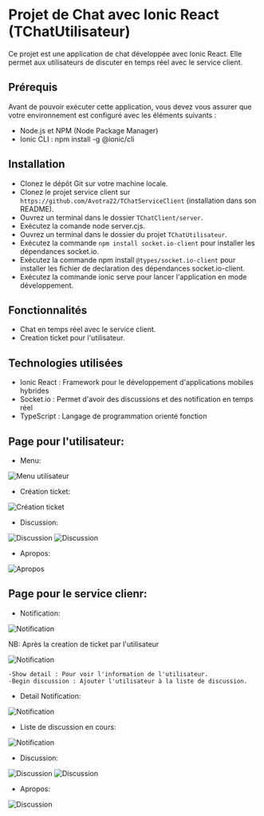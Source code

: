 # Projet de Chat avec Ionic React (TChatUtilisateur)

Ce projet est une application de chat développée avec Ionic React. Elle permet aux utilisateurs de discuter en temps réel avec le service client.

## Prérequis

Avant de pouvoir exécuter cette application, vous devez vous assurer que votre environnement est configuré avec les éléments suivants :

* Node.js et NPM (Node Package Manager)
* Ionic CLI : npm install -g @ionic/cli

## Installation

* Clonez le dépôt Git sur votre machine locale.
* Clonez le projet service client sur `https://github.com/Avotra22/TChatServiceClient` (installation dans son README).
* Ouvrez un terminal dans le dossier `TChatClient/server`.
* Exécutez la comande node server.cjs.
* Ouvrez un terminal dans le dossier du projet `TChatUtilisateur`.
* Exécutez la commande `npm install socket.io-client` pour installer les dépendances socket.io.
* Exécutez la commande npm install `@types/socket.io-client` pour installer les fichier de declaration des dépendances socket.io-client.
* Exécutez la commande ionic serve pour lancer l'application en mode développement.

## Fonctionnalités

* Chat en temps réel avec le service client.
* Creation ticket pour l'utilisateur.

## Technologies utilisées

* Ionic React : Framework pour le développement d'applications mobiles hybrides
* Socket.io : Permet d'avoir des discussions et des notification en temps réel
* TypeScript : Langage de programmation orienté fonction

## Page pour l'utilisateur:

* Menu:

![Menu utilisateur](https://github.com/Avotra22/TChatUtilisateur/blob/master/template/Umenu.png)

* Création ticket:

![Création ticket](https://github.com/Avotra22/TChatUtilisateur/blob/master/template/Uct.png)

* Discussion:

![Discussion](https://github.com/Avotra22/TChatUtilisateur/blob/master/template/Usms.png)
![Discussion](https://github.com/Avotra22/TChatUtilisateur/blob/master/template/Umr.png)

* Apropos:

![Apropos](https://github.com/Avotra22/TChatUtilisateur/blob/master/template/UAbout.png)

## Page pour le service clienr:

* Notification:

![Notification](https://github.com/Avotra22/TChatUtilisateur/blob/master/template/NR.png)

NB: Après la creation de ticket par l'utilisateur

![Notification](https://github.com/Avotra22/TChatUtilisateur/blob/master/template/Notif1.png)

    -Show detail : Pour voir l'information de l'utilisateur.
    -Begin discussion : Ajouter l'utilisateur à la liste de discussion.

* Detail Notification:

![Notification](https://github.com/Avotra22/TChatUtilisateur/blob/master/template/Det.png)

* Liste de discussion en cours:

![Notification](https://github.com/Avotra22/TChatUtilisateur/blob/master/template/DE.png)

* Discussion:

![Discussion](https://github.com/Avotra22/TChatUtilisateur/blob/master/template/Smr.png)
![Discussion](https://github.com/Avotra22/TChatUtilisateur/blob/master/template/Smr1.png)

* Apropos:

![Discussion](https://github.com/Avotra22/TChatUtilisateur/blob/master/template/SAbout.png)
